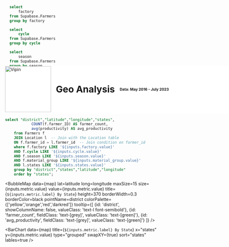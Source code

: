 <div style="position: relative">
<div style="display: flex; align-items: center; gap: 16px; position:fixed;top:0;width:100%;margin-top:6.6vh;z-index:1000;background:white;padding-bottom:0.35rem">
  <img 
    src="https://globalgreengroup.com/wp-content/uploads/2015/07/logo.png" 
    alt="Vipin" 
    style="width: 150px; height: auto;">
  <h1 style="font-weight: bold; font-size: 30px; margin: 0;">Geo Analysis</h1>
  <h2 style="font-size: 12px; margin: 0">Data: May 2016 - July 2023</h2>
</div>
</div>


<center>

<Dropdown data={cycle} name=cycle value=cycle title="Date">
    <DropdownOption value="%" valueLabel="All"/>
</Dropdown>

<Dropdown data={states} name=states value=states title="States">
    <DropdownOption value="%" valueLabel="All"/>
</Dropdown>

<Dropdown data={factory} name=factory value=factory title="Factory">
    <DropdownOption value="%" valueLabel="All"/>
</Dropdown>

<Dropdown data={season} name=season value=season title="Season">
    <DropdownOption value="%" valueLabel="All"/>
</Dropdown>

<Dropdown data={material_group} name=material_group value=material_group title="Material Group">
    <DropdownOption value="%" valueLabel="All"/>
</Dropdown>


<Dropdown name="metric" value="farmer_count" title="Metric">
        <DropdownOption value="farmer_count" valueLabel="Farmer Count" />
        <DropdownOption value="avg_productivity" valueLabel="Average Productivity" />
</Dropdown>


</center>

```sql factory
  select
      factory
  from Supabase.Farmers
  group by factory
```
```sql cycle
  select
      cycle
  from Supabase.Farmers
  group by cycle
```
```sql season
  select
      season
  from Supabase.Farmers
  group by season
```
```sql states
  select
      states
  from Supabase.Location
  group by states
```
```sql material_group
  select
      "material_group"
  from Supabase.Farmers
  group by "material_group"
```


```sql map
select "district","latitude","longitude","states",
            COUNT(f.farmer_ID) AS farmer_count,
            avg(productivity) AS avg_productivity
    from Farmers f
    JOIN Location l  -- Join with the Location table
    ON f.farmer_id = l.farmer_id  -- Join condition on farmer_id
    where f.factory LIKE '${inputs.factory.value}'
    AND f.cycle LIKE '${inputs.cycle.value}'
    AND f.season LIKE '${inputs.season.value}'
    AND f.material_group LIKE '${inputs.material_group.value}'
    AND l.states LIKE '${inputs.states.value}'
    group by "district","states","latitude","longitude"
    order by "states";
```
<div id="map" style="width: 100%; height: 100%; position: absolute;"></div>
<div style="position: absolute; top: 187px; left: 37.5%; transform: translateX(-50%); z-index: 1000; border-radius: 1px;">
    
</div>

<BubbleMap 
    data={map} 
    lat=latitude 
    long=longitude
    maxSize=15
    size={inputs.metric.value} 
    value={inputs.metric.value}
    title={`${inputs.metric.label} By State`}
    height=370
    borderWidth=0.3
    borderColor=black
    pointName=district
    colorPalette={['yellow','orange','red','darkred']}
    tooltip={[
        {id: 'district', showColumnName: false, valueClass: 'text-l font-semibold'},
        {id: 'farmer_count', fieldClass: 'text-[grey]', valueClass: 'text-[green]'},
        {id: 'avg_productivity', fieldClass: 'text-[grey]', valueClass: 'text-[green]'}
    ]}
/>

<BarChart 
    data={map}
    title={`${inputs.metric.label} By State`}
    x="states"
    y={inputs.metric.value}
    type="grouped"
    swapXY={true}
    sort="states"
    lables=true
/>

